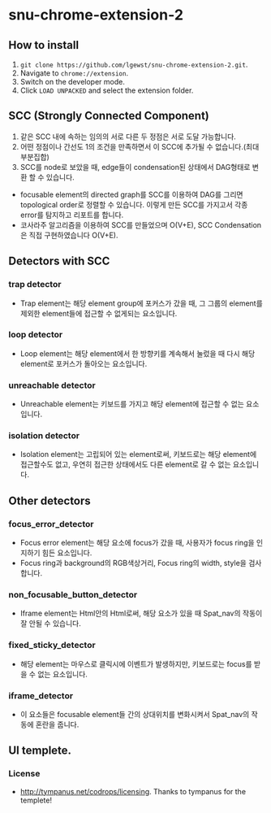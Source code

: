 # snu-chrome-extension-2

## How to install
1. `git clone https://github.com/lgewst/snu-chrome-extension-2.git`.
1. Navigate to `chrome://extension`.
1. Switch on the developer mode.
1. Click `LOAD UNPACKED` and select the extension folder.

## SCC (Strongly Connected Component)
1. 같은 SCC 내에 속하는 임의의 서로 다른 두 정점은 서로 도달 가능합니다.
1. 어떤 정점이나 간선도 1의 조건을 만족하면서 이 SCC에 추가될 수 없습니다.(최대부분집합)
1. SCC를 node로 보았을 때, edge들이 condensation된 상태에서 DAG형태로 변환 할 수 있습니다.

- focusable element의 directed graph를 SCC를 이용하여 DAG를 그리면 topological order로 정렬할 수 있습니다.
이렇게 만든 SCC를 가지고서 각종 error를 탐지하고 리포트를 합니다.
- 코사라주 알고리즘을 이용하여 SCC를 만들었으며 O(V+E), SCC Condensation은 직접 구현하였습니다 O(V+E).

## Detectors with SCC
### trap detector
- Trap element는 해당 element group에 포커스가 갔을 때, 그 그룹의 element를 제외한 element들에 접근할 수 없게되는 요소입니다.
### loop detector
- Loop element는 해당 element에서 한 방향키를 계속해서 눌렀을 때 다시 해당 element로 포커스가 돌아오는 요소입니다. 
### unreachable detector
- Unreachable element는 키보드를 가지고 해당 element에 접근할 수 없는 요소입니다.
### isolation detector
- Isolation element는 고립되어 있는 element로써, 키보드로는 해당 element에 접근할수도 없고, 우연히 접근한 상태에서도 다른 element로 갈 수 없는 요소입니다.

## Other detectors
### focus_error_detector
- Focus error element는 해당 요소에 focus가 갔을 때, 사용자가 focus ring을 인지하기 힘든 요소입니다.
- Focus ring과 background의 RGB색상거리, Focus ring의 width, style을 검사합니다.
### non_focusable_button_detector
- Iframe element는 Html안의 Html로써, 해당 요소가 있을 때 Spat_nav의 작동이 잘 안될 수 있습니다.
### fixed_sticky_detector
- 해당 element는 마우스로 클릭시에 이벤트가 발생하지만, 키보드로는 focus를 받을 수 없는 요소입니다.
### iframe_detector
- 이 요소들은 focusable element들 간의 상대위치를 변화시켜서 Spat_nav의 작동에 혼란을 줍니다.

## UI templete.
### License
- http://tympanus.net/codrops/licensing.
Thanks to tympanus for the templete!